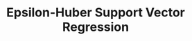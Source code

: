 ---
title: "Epsilon-Huber Support Vector Regression"
img: "losses_web.webp"
image_alt: "Epsilon-Huber Support Vector Regression Image"
link: "https://huggingface.co/datasets/isp-uv-es/Web_site_legacy/resolve/main/code/soft_regression/svr_e_huber.zip"
description: |
  The combination of Vapnik's e-insensitive loss function and the Huber cost function enhances performance in the presence of different noise sources. Applied to system identification, gamma-filtering, and SVR.
references:
  - "A unified SVM framework for signal estimation. Rojo-Álvarez, J.L., Martínez-Ramón, M., Muñoz-Marí, J., Camps-Valls, G. Digital Signal Processing: A Review Journal, 26(1):1-20, 2014."
---